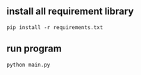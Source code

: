 ## install all requirement library 
```
pip install -r requirements.txt
```
## run program
```
python main.py
```
